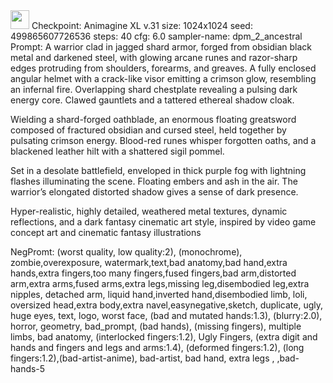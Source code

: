 <img src="[ruta/imagen.png](https://github.com/cheiny2012/AIPrompt/blob/main/ComfyUI_00049_.png)" width="30">
Checkpoint: Animagine XL v.31
size: 1024x1024
seed: 499865607726536
steps: 40
cfg: 6.0
sampler-name: dpm_2_ancestral
Prompt:
A warrior clad in jagged shard armor, forged from obsidian black metal and darkened steel, with glowing arcane runes and razor-sharp edges protruding from shoulders, forearms, and greaves. A fully enclosed angular helmet with a crack-like visor emitting a crimson glow, resembling an infernal fire. Overlapping shard chestplate revealing a pulsing dark energy core. Clawed gauntlets and a tattered ethereal shadow cloak.

Wielding a shard-forged oathblade, an enormous floating greatsword composed of fractured obsidian and cursed steel, held together by pulsating crimson energy. Blood-red runes whisper forgotten oaths, and a blackened leather hilt with a shattered sigil pommel.

Set in a desolate battlefield, enveloped in thick purple fog with lightning flashes illuminating the scene. Floating embers and ash in the air. The warrior’s elongated distorted shadow gives a sense of dark presence.

Hyper-realistic, highly detailed, weathered metal textures, dynamic reflections, and a dark fantasy cinematic art style, inspired by video game concept art and cinematic fantasy illustrations

NegPromt:
(worst quality, low quality:2), (monochrome), zombie,overexposure, watermark,text,bad anatomy,bad hand,extra hands,extra fingers,too many fingers,fused fingers,bad arm,distorted arm,extra arms,fused arms,extra legs,missing leg,disembodied leg,extra nipples, detached arm, liquid hand,inverted hand,disembodied limb, loli, oversized head,extra body,extra navel,easynegative,sketch, duplicate, ugly, huge eyes, text, logo, worst face, (bad and mutated hands:1.3),  (blurry:2.0), horror, geometry, bad_prompt, (bad hands), (missing fingers), multiple limbs, bad anatomy, (interlocked fingers:1.2), Ugly Fingers, (extra digit and hands and fingers and legs and arms:1.4), (deformed fingers:1.2), (long fingers:1.2),(bad-artist-anime), bad-artist, bad hand, extra legs , ,bad-hands-5



